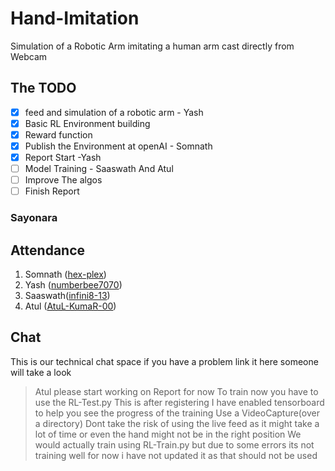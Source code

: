 # Hand-Imitation
Simulation of a Robotic Arm imitating a human arm cast directly from Webcam

## The TODO
- [X] feed and simulation of a robotic arm - Yash 
- [X] Basic RL Environment building
- [X] Reward function
- [X] Publish the Environment at openAI - Somnath
- [X] Report Start -Yash 
- [ ] Model Training - Saaswath And Atul
- [ ] Improve The algos
- [ ] Finish Report 

### Sayonara


## Attendance
1. Somnath ([hex-plex](https://github.com/hex-plex))
2. Yash ([numberbee7070](https://github.com/numberbee7070))
3. Saaswath([infini8-13](https://github.com/infini8-13))
4. Atul ([AtuL-KumaR-00](https://github.com/AtuL-KumaR-00))
## Chat
This is our technical chat space if you have a problem link it here someone will take a look
> Atul please start working on Report for now 
> To train now you have to use the RL-Test.py This is after registering
> I have enabled tensorboard to help you see the progress of the training
> Use a VideoCapture(over a directory)
> Dont take the risk of using the live feed as it might take a lot of time or even the hand might not be in the right position
> We would actually train using RL-Train.py but due to some errors its not training well for now i have not updated it as that should not be used

